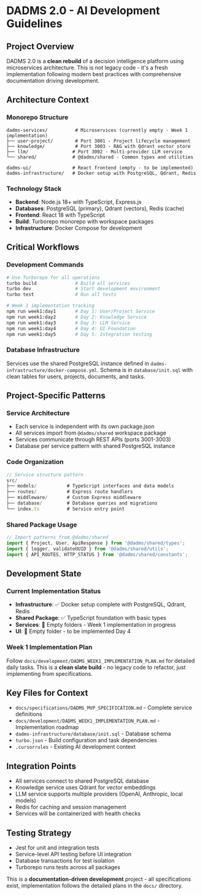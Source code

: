 # DADMS 2.0 - AI Development Guidelines

## Project Overview
DADMS 2.0 is a **clean rebuild** of a decision intelligence platform using microservices architecture. This is not legacy code - it's a fresh implementation following modern best practices with comprehensive documentation driving development.

## Architecture Context

### Monorepo Structure
```
dadms-services/          # Microservices (currently empty - Week 1 implementation)
├── user-project/        # Port 3001 - Project lifecycle management
├── knowledge/           # Port 3003 - RAG with Qdrant vector store
├── llm/                # Port 3002 - Multi-provider LLM service
└── shared/             # @dadms/shared - Common types and utilities

dadms-ui/               # React frontend (empty - to be implemented)
dadms-infrastructure/   # Docker setup with PostgreSQL, Qdrant, Redis
```

### Technology Stack
- **Backend**: Node.js 18+ with TypeScript, Express.js
- **Databases**: PostgreSQL (primary), Qdrant (vectors), Redis (cache)
- **Frontend**: React 18 with TypeScript
- **Build**: Turborepo monorepo with workspace packages
- **Infrastructure**: Docker Compose for development

## Critical Workflows

### Development Commands
```bash
# Use Turborepo for all operations
turbo build              # Build all services
turbo dev                # Start development environment
turbo test               # Run all tests

# Week 1 implementation tracking
npm run week1:day1       # Day 1: User/Project Service
npm run week1:day2       # Day 2: Knowledge Service  
npm run week1:day3       # Day 3: LLM Service
npm run week1:day4       # Day 4: UI Foundation
npm run week1:day5       # Day 5: Integration testing
```

### Database Infrastructure
Services use the shared PostgreSQL instance defined in `dadms-infrastructure/docker-compose.yml`. Schema is in `database/init.sql` with clean tables for users, projects, documents, and tasks.

## Project-Specific Patterns

### Service Architecture
- Each service is independent with its own package.json
- All services import from `@dadms/shared` workspace package
- Services communicate through REST APIs (ports 3001-3003)
- Database per service pattern with shared PostgreSQL instance

### Code Organization
```typescript
// Service structure pattern
src/
├── models/           # TypeScript interfaces and data models
├── routes/           # Express route handlers  
├── middleware/       # Custom Express middleware
├── database/         # Database queries and migrations
└── index.ts          # Service entry point
```

### Shared Package Usage
```typescript
// Import patterns from @dadms/shared
import { Project, User, ApiResponse } from '@dadms/shared/types';
import { logger, validateUUID } from '@dadms/shared/utils';
import { API_ROUTES, HTTP_STATUS } from '@dadms/shared/constants';
```

## Development State

### Current Implementation Status
- **Infrastructure**: ✅ Docker setup complete with PostgreSQL, Qdrant, Redis
- **Shared Package**: ✅ TypeScript foundation with basic types
- **Services**: 🔄 Empty folders - Week 1 implementation in progress
- **UI**: 🔄 Empty folder - to be implemented Day 4

### Week 1 Implementation Plan
Follow `docs/development/DADMS_WEEK1_IMPLEMENTATION_PLAN.md` for detailed daily tasks. This is a **clean slate build** - no legacy code to refactor, just implementing from specifications.

## Key Files for Context
- `docs/specifications/DADMS_MVP_SPECIFICATION.md` - Complete service definitions
- `docs/development/DADMS_WEEK1_IMPLEMENTATION_PLAN.md` - Implementation roadmap
- `dadms-infrastructure/database/init.sql` - Database schema
- `turbo.json` - Build configuration and task dependencies
- `.cursorrules` - Existing AI development context

## Integration Points
- All services connect to shared PostgreSQL database
- Knowledge service uses Qdrant for vector embeddings
- LLM service supports multiple providers (OpenAI, Anthropic, local models)
- Redis for caching and session management
- Services will be containerized with health checks

## Testing Strategy
- Jest for unit and integration tests
- Service-level API testing before UI integration
- Database transactions for test isolation
- Turborepo runs tests across all packages

This is a **documentation-driven development** project - all specifications exist, implementation follows the detailed plans in the `docs/` directory.
